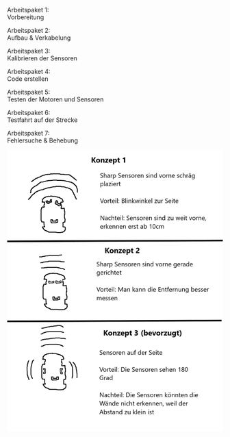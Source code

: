 Arbeitspaket 1:  
Vorbereitung  
    
Arbeitspaket 2:    
Aufbau & Verkabelung  
  
Arbeitspaket 3:  
Kalibrieren der Sensoren  
  
Arbeitspaket 4:  
Code erstellen  
  
Arbeitspaket 5:  
Testen der Motoren und Sensoren  
  
Arbeitspaket 6:  
Testfahrt auf der Strecke  
  
Arbeitspaket 7:  
Fehlersuche & Behebung  

![Steuerkonzepte](pictures/Steuerkonzepte.png)  
